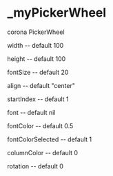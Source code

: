 # _myPickerWheel
corona PickerWheel

width -- default 100

height -- default 100

fontSize -- default 20

align -- default "center"

startIndex -- default 1

font -- default nil

fontColor -- default 0.5

fontColorSelected -- default 1

columnColor -- default 0

rotation -- default 0
